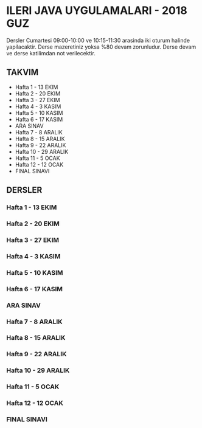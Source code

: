 # ILERI JAVA UYGULAMALARI - 2018 GUZ

Dersler Cumartesi 09:00-10:00 ve 10:15-11:30 arasinda iki oturum halinde yapilacaktir.
Derse mazeretiniz yoksa %80 devam zorunludur. Derse devam ve derse katilimdan not verilecektir.


## TAKVIM

* Hafta 1 - 13 EKIM
* Hafta 2 - 20 EKIM
* Hafta 3 - 27 EKIM
* Hafta 4 - 3 KASIM
* Hafta 5 - 10 KASIM
* Hafta 6 - 17 KASIM
* ARA SINAV
* Hafta 7 - 8 ARALIK
* Hafta 8 - 15 ARALIK
* Hafta 9 - 22 ARALIK
* Hafta 10 - 29 ARALIK
* Hafta 11 - 5 OCAK
* Hafta 12 - 12 OCAK
* FINAL SINAVI

## DERSLER

### Hafta 1 - 13 EKIM

### Hafta 2 - 20 EKIM

### Hafta 3 - 27 EKIM

### Hafta 4 - 3 KASIM

### Hafta 5 - 10 KASIM

### Hafta 6 - 17 KASIM

### ARA SINAV

### Hafta 7 - 8 ARALIK

### Hafta 8 - 15 ARALIK

### Hafta 9 - 22 ARALIK

### Hafta 10 - 29 ARALIK

### Hafta 11 - 5 OCAK

### Hafta 12 - 12 OCAK

### FINAL SINAVI

